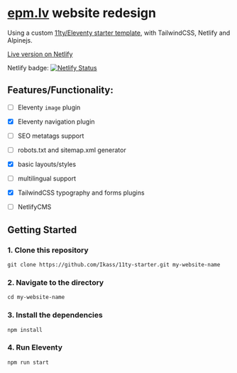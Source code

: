 # [epm.lv](https://www.epm.lv) website redesign
Using a custom [11ty/Eleventy starter template](https://github.com/Ikass/11ty-starter), with TailwindCSS, Netlify and Alpinejs.

[Live version on Netlify](https://velvet-frodo.netlify.app/)

Netlify badge:
[![Netlify Status](https://api.netlify.com/api/v1/badges/cf8dca48-deea-4207-97f0-ae1db1bbd2b8/deploy-status)](https://app.netlify.com/sites/velvet-frodo/deploys)


## Features/Functionality:

- [ ] Eleventy `image` plugin
- [x] Eleventy navigation plugin
- [ ] SEO metatags support
- [ ] robots.txt and sitemap.xml generator
- [x] basic layouts/styles
- [ ] multilingual support
- [x] TailwindCSS typography and forms plugins
- [ ] NetlifyCMS


## Getting Started

### 1. Clone this repository

```
git clone https://github.com/Ikass/11ty-starter.git my-website-name
```

### 2. Navigate to the directory

```
cd my-website-name
```

### 3. Install the dependencies

```
npm install
```

### 4. Run Eleventy

```
npm run start
```
